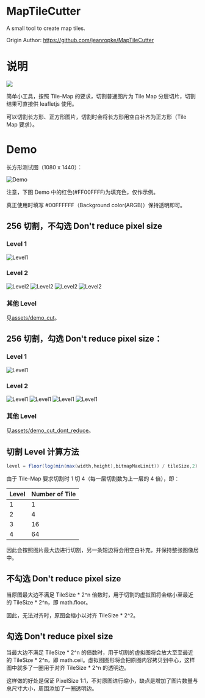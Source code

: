 # MapTileCutter

A small tool to create map tiles.

Origin Author: https://github.com/jeanropke/MapTileCutter

# 说明

![](assets/2023-07-08-22-28-30.png)

简单小工具，按照 Tile-Map 的要求，切割普通图片为 Tile Map 分层切片，切割结果可直接供 leafletjs 使用。

可以切割长方形、正方形图片，切割时会将长方形用空白补齐为正方形（Tile Map 要求）。

# Demo

长方形测试图（1080 x 1440）：

![Demo](assets/2023-07-08-22-09-14.png)

注意，下图 Demo 中的红色(#FF00FFFF)为填充色，仅作示例。

真正使用时填写 #00FFFFFF（Background color(ARGB)）保持透明即可。

## 256 切割，不勾选 Don't reduce pixel size

###  Level 1

![Level1](assets/demo_cut/1/0_0.png)

###  Level 2

![Level2](assets/demo_cut/2/0_0.png)
![Level2](assets/demo_cut/2/0_1.png)
![Level2](assets/demo_cut/2/1_0.png)
![Level2](assets/demo_cut/2/1_1.png)

###  其他 Level

见[assets/demo_cut](./assets/demo_cut)。

## 256 切割，勾选 Don't reduce pixel size：

### Level 1

![Level1](assets/demo_cut_dont_reduce/1/0_0.png)

### Level 2

![Level1](assets/demo_cut_dont_reduce/2/0_0.png)
![Level1](assets/demo_cut_dont_reduce/2/0_1.png)
![Level1](assets/demo_cut_dont_reduce/2/1_0.png)
![Level1](assets/demo_cut_dont_reduce/2/1_1.png)

### 其他 Level

见[assets/demo_cut_dont_reduce](./assets/demo_cut_dont_reduce)。

## 切割 Level 计算方法

```csharp
level = floor(log(min(max(width,height),bitmapMaxLimit)) / tileSize,2)
```

由于 Tile-Map 要求切割时 1 切 4（每一层切割数为上一层的 4 倍），即：

|Level|Number of Tile|
|--|--|
|1|1|
|2|4|
|3|16|
|4|64|

因此会按照图片最大边进行切割，另一条短边将会用空白补充，并保持整张图像居中。

## 不勾选 Don't reduce pixel size

当原图最大边不满足 TileSize * 2^n 倍数时，用于切割的虚拟图将会缩小至最近的 TileSize * 2^n，即 math.floor。

因此，无法对齐时，原图会缩小以对齐 TileSize * 2^2。

## 勾选 Don't reduce pixel size

当最大边不满足 TileSize * 2^n 的倍数时，用于切割的虚拟图将会放大至至最近的 TileSize * 2^n，即 math.ceil。虚拟图图形将会把原图内容拷贝到中心，这样图中就多了一圈用于对齐 TileSize * 2^n 的透明边。

这样做的好处是保证 PixelSize 1:1，不对原图进行缩小，缺点是增加了图片数量与总尺寸大小，周围添加了一圈透明边。
